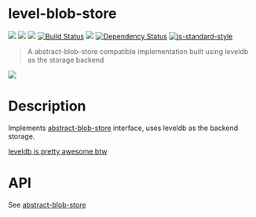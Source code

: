 level-blob-store
================

[![](https://img.shields.io/badge/made%20by-Protocol%20Labs-blue.svg?style=flat-square)](http://ipn.io) [![](https://img.shields.io/badge/project-IPFS-blue.svg?style=flat-square)](http://ipfs.io/) [![](https://img.shields.io/badge/freenode-%23ipfs-blue.svg?style=flat-square)](http://webchat.freenode.net/?channels=%23ipfs) [![Build Status](https://travis-ci.org/diasdavid/level-blob-store.svg)](https://travis-ci.org/diasdavid/level-blob-store) ![](https://img.shields.io/badge/coverage-86%25-yellow.svg?style=flat-square) [![Dependency Status](https://david-dm.org/diasdavid/level-blob-store.svg?style=flat-square)](https://david-dm.org/diasdavid/level-blob-store) [![js-standard-style](https://img.shields.io/badge/code%20style-standard-brightgreen.svg?style=flat-square)](https://github.com/feross/standard)

> A abstract-blob-store compatible implementation built using leveldb as the storage backend

![](https://github.com/maxogden/abstract-blob-store/raw/master/badge.png)

# Description

Implements [abstract-blob-store](https://github.com/maxogden/abstract-blob-store) interface, uses leveldb as the backend storage.

[leveldb is pretty awesome btw](https://www.youtube.com/watch?v=-vD33vPKcAM)

# API

See [abstract-blob-store](https://github.com/maxogden/abstract-blob-store)
